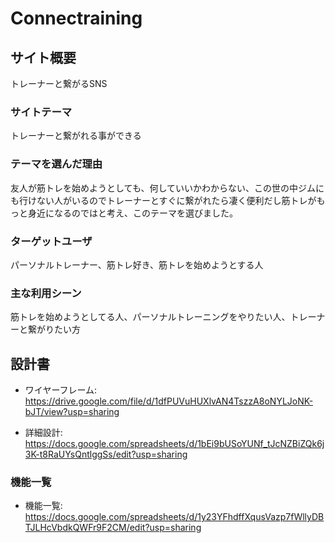 # Connectraining

## サイト概要
トレーナーと繋がるSNS

### サイトテーマ
トレーナーと繋がれる事ができる

### テーマを選んだ理由
友人が筋トレを始めようとしても、何していいかわからない、この世の中ジムにも行けない人がいるのでトレーナーとすぐに繋がれたら凄く便利だし筋トレがもっと身近になるのではと考え、このテーマを選びました。

### ターゲットユーザ
パーソナルトレーナー、筋トレ好き、筋トレを始めようとする人

### 主な利用シーン
筋トレを始めようとしてる人、パーソナルトレーニングをやりたい人、トレーナーと繋がりたい方

## 設計書
- ワイヤーフレーム: https://drive.google.com/file/d/1dfPUVuHUXlvAN4TszzA8oNYLJoNK-bJT/view?usp=sharing

- 詳細設計: https://docs.google.com/spreadsheets/d/1bEi9bUSoYUNf_tJcNZBiZQk6j3K-t8RaUYsQntlggSs/edit?usp=sharing

### 機能一覧
- 機能一覧: https://docs.google.com/spreadsheets/d/1y23YFhdffXqusVazp7fWllyDBTJLHcVbdkQWFr9F2CM/edit?usp=sharing


